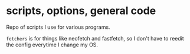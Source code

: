 # scripts, options, general code
Repo of scripts I use for various programs.

`fetchers` is for things like neofetch and fastfetch, so I don't have to reedit the config everytime I change my OS.
